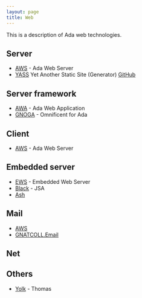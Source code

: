 ```yaml
---
layout: page
title: Web
---
```


This is a description of Ada web technologies.

## Server
- [AWS]() - Ada Web Server
- [YASS](http://www.yass.website) Yet Another Static Site (Generator)
  [GitHub](https://github.com/yet-another-static-site-generator)

## Server framework
- [AWA]() - Ada Web Application
- [GNOGA]() - Omnificent for Ada

## Client
- [AWS]() - Ada Web Server

## Embedded server
- [EWS]() - Embedded Web Server
- [Black]() - JSA
- [Ash]()

## Mail
- [AWS]()
- [GNATCOLL.Email]()

## Net

## Others
- [Yolk]() - Thomas

